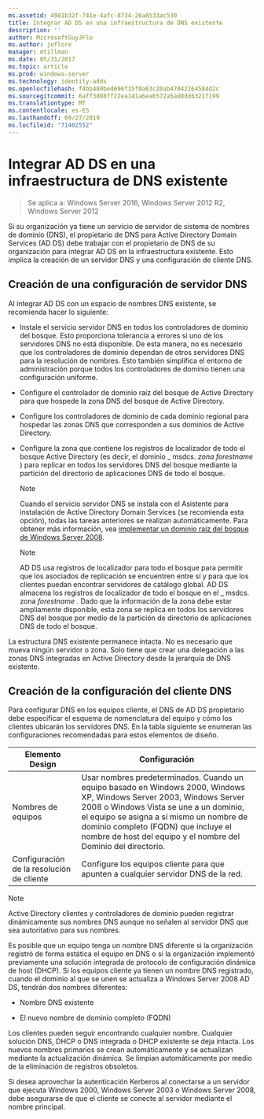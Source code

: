 ```yaml
---
ms.assetid: 4981b32f-741e-4afc-8734-26a8533ac530
title: Integrar AD DS en una infraestructura de DNS existente
description: ''
author: MicrosoftGuyJFlo
ms.author: joflore
manager: mtillman
ms.date: 05/31/2017
ms.topic: article
ms.prod: windows-server
ms.technology: identity-adds
ms.openlocfilehash: f4bb480be4696f15f0a63c20ab47042264584d2c
ms.sourcegitcommit: 6aff3d88ff22ea141a6ea6572a5ad8dd6321f199
ms.translationtype: MT
ms.contentlocale: es-ES
ms.lasthandoff: 09/27/2019
ms.locfileid: "71402552"
---
```

# <a name="integrating-ad-ds-into-an-existing-dns-infrastructure"></a>Integrar AD DS en una infraestructura de DNS existente

>Se aplica a: Windows Server 2016, Windows Server 2012 R2, Windows Server 2012

Si su organización ya tiene un servicio de servidor de sistema de nombres de dominio (DNS), el propietario de DNS para Active Directory Domain Services (AD DS) debe trabajar con el propietario de DNS de su organización para integrar AD DS en la infraestructura existente. Esto implica la creación de un servidor DNS y una configuración de cliente DNS.  
  
## <a name="creating-a-dns-server-configuration"></a>Creación de una configuración de servidor DNS  
Al integrar AD DS con un espacio de nombres DNS existente, se recomienda hacer lo siguiente:  
  
-   Instale el servicio servidor DNS en todos los controladores de dominio del bosque. Esto proporciona tolerancia a errores si uno de los servidores DNS no está disponible. De esta manera, no es necesario que los controladores de dominio dependan de otros servidores DNS para la resolución de nombres. Esto también simplifica el entorno de administración porque todos los controladores de dominio tienen una configuración uniforme.  
  
-   Configure el controlador de dominio raíz del bosque de Active Directory para que hospede la zona DNS del bosque de Active Directory.  
  
-   Configure los controladores de dominio de cada dominio regional para hospedar las zonas DNS que corresponden a sus dominios de Active Directory.  
  
-   Configure la zona que contiene los registros de localizador de todo el bosque Active Directory (es decir, el dominio _ msdcs. *zona forestname* ) para replicar en todos los servidores DNS del bosque mediante la partición del directorio de aplicaciones DNS de todo el bosque.  
  
    > [!NOTE]  
    > Cuando el servicio servidor DNS se instala con el Asistente para instalación de Active Directory Domain Services (se recomienda esta opción), todas las tareas anteriores se realizan automáticamente. Para obtener más información, vea [implementar un dominio raíz del bosque de Windows Server 2008](https://technet.microsoft.com/library/cc731174.aspx).  
  
    > [!NOTE]  
    > AD DS usa registros de localizador para todo el bosque para permitir que los asociados de replicación se encuentren entre sí y para que los clientes puedan encontrar servidores de catálogo global. AD DS almacena los registros de localizador de todo el bosque en el _ msdcs. zona *forestname* . Dado que la información de la zona debe estar ampliamente disponible, esta zona se replica en todos los servidores DNS del bosque por medio de la partición de directorio de aplicaciones DNS de todo el bosque.  
  
La estructura DNS existente permanece intacta. No es necesario que mueva ningún servidor o zona. Solo tiene que crear una delegación a las zonas DNS integradas en Active Directory desde la jerarquía de DNS existente.  
  
## <a name="creating-the-dns-client-configuration"></a>Creación de la configuración del cliente DNS  
Para configurar DNS en los equipos cliente, el DNS de AD DS propietario debe especificar el esquema de nomenclatura del equipo y cómo los clientes ubicarán los servidores DNS. En la tabla siguiente se enumeran las configuraciones recomendadas para estos elementos de diseño.  
  
|Elemento Design|Configuración|  
|------------------|-----------------|  
|Nombres de equipos|Usar nombres predeterminados. Cuando un equipo basado en Windows 2000, Windows XP, Windows Server 2003, Windows Server 2008 o Windows Vista se une a un dominio, el equipo se asigna a sí mismo un nombre de dominio completo (FQDN) que incluye el nombre de host del equipo y el nombre del Dominio del directorio.|  
|Configuración de la resolución de cliente|Configure los equipos cliente para que apunten a cualquier servidor DNS de la red.|  
  
> [!NOTE]  
> Active Directory clientes y controladores de dominio pueden registrar dinámicamente sus nombres DNS aunque no señalen al servidor DNS que sea autoritativo para sus nombres.  
  
Es posible que un equipo tenga un nombre DNS diferente si la organización registró de forma estática el equipo en DNS o si la organización implementó previamente una solución integrada de protocolo de configuración dinámica de host (DHCP). Si los equipos cliente ya tienen un nombre DNS registrado, cuando el dominio al que se unen se actualiza a Windows Server 2008 AD DS, tendrán dos nombres diferentes:  
  
-   Nombre DNS existente  
  
-   El nuevo nombre de dominio completo (FQDN)  
  
Los clientes pueden seguir encontrando cualquier nombre. Cualquier solución DNS, DHCP o DNS integrada o DHCP existente se deja intacta. Los nuevos nombres primarios se crean automáticamente y se actualizan mediante la actualización dinámica. Se limpian automáticamente por medio de la eliminación de registros obsoletos.  
  
Si desea aprovechar la autenticación Kerberos al conectarse a un servidor que ejecuta Windows 2000, Windows Server 2003 o Windows Server 2008, debe asegurarse de que el cliente se conecte al servidor mediante el nombre principal.  
  


